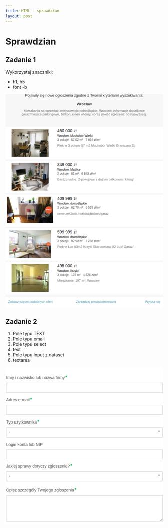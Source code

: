 ```yaml
---
title: HTML - sprawdzian
layout: post
---
```


# Sprawdzian

## Zadanie 1

Wykorzystaj znaczniki:
 - h1, h5
 - font
 -b

 ![Zadanie](/images/html/sprawdzian.png)

## Zadanie 2

1. Pole typu TEXT
2. Pole typu email
3. Pole typu select
4. text
5. Pole typu input z dataset
6. textarea

 ![Zadanie](/images/html/sprawdzian2.png)


